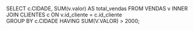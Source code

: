 SELECT
    c.CIDADE,
    SUM(v.valor) AS total_vendas
FROM VENDAS v
INNER JOIN CLIENTES c
    ON v.id_cliente = c.id_cliente  
GROUP BY c.CIDADE
HAVING SUM(V.VALOR) > 2000;